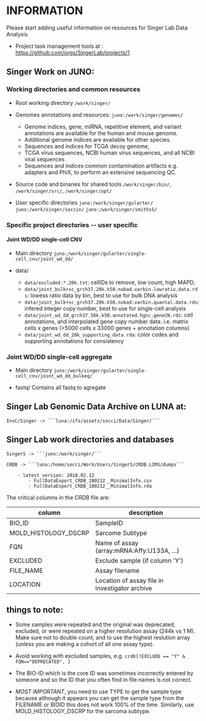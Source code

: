 # INFORMATION

Please start adding useful information on resources for Singer Lab Data Analysis

- Project task management tools at : https://github.com/orgs/SingerLab/projects/1

## Singer Work on JUNO:
    
### Working directories and common resources 

- Root working directory ```/work/singer/```

- Genomes annotations and resources: ```juno:/work/singer/genomes/```  
    - Genome indices, gene, miRNA, repetitive element, and variant annotations are available for the human and mouse genome.
    - Additional genome indices are available for other species.  
    - Sequences and indices for TCGA decoy genome, 
    - TCGA virus sequences, NCBI human virus sequences, and all NCBI viral sequences
    - Sequences and indices common contamination artifacts e.g. adapters and PhiX, to perform an extensive sequencing QC.

- Source code and binaries for shared tools
    ```/work/singer/bin/```, ```/work/singer/src/```, ```/work/singer/opt/```

- User specific directories
```juno:/work/singer/gularter/```
```juno:/work/singer/soccin/```
```juno:/work/singer/smiths5/```
    
### Specific project directories -- user specific

#### Joint WD/DD single-cell CNV
- Main directory ```juno:/work/singer/gularter/single-cell_cnv/joint_wd_dd/```

- data/
    - ```data/excluded.*.20k.txt```: cellIDs to remove, low count, high MAPD, 
    - ```data/joint_bulk+sc_grch37.20k.k50.nobad.varbin.lowratio.data.rds```: lowess ratio data by bin, best to use for bulk DNA analysis
    - ```data/joint_bulk+sc_grch37.20k.k50.nobad.varbin.quantal.data.rds```: infered integer copy number, best to use for single-cell analysis
    - ```data/joint_wd_dd_grch37.50k.k50.annotated.hgnc.geneCN.rds```: cell annotations, and interpolated gene copy number data. i.e. matrix cells x genes (>5000 cells x 33000 genes + annotation columns)
    - ```data/joint_wd_dd_20k_supporting_data.rda```: color codes and supporting annotations for consistency


### Joint WD/DD single-cell aggregate 
- Main directory ```juno:/work/singer/gularter/single-cell_cnv/joint_wd_dd_bulkeq/```    

- fastq/
    Contains all fastq to agregate


## Singer Lab Genomic Data Archive on LUNA at:

    InvC/Singer -> ```luna:/ifs/assets/socci/Data/Singer/```

## Singer Lab work directories and databases
    SingerS -> ```juno:/work/singer/```

    CRDB -> ```luna:/home/socci/Work/Users/SingerS/CRDB.LIMS/dumps```

        - latest version: 2018.02.12
            - FullDataExport_CRDB_180212__MinimalInfo.csv
            - FullDataExport_CRDB_180212__MinimalInfo.rda

The critical columns in the CRDB file are:

|column| description|
|------|------------|
|BIO_ID|SampleID|
|MOLD_HISTOLOGY_DSCRP|Sarcome Subtype|
|FQN|Name of assay (array:mRNA:Affy:U133A, ...)|
|EXCLUDED|Exclude sample (if column 'Y')|
|FILE_NAME|Assay filename|
|LOCATION|Location of assay file in investigator archive|


    
    
## things to note:

- Some samples were repeated and the original was deprecated, excluded, or were repeated on a higher resolution assay (244k vs 1 M). Make sure not to double count, and to use the highest reslution array (unless you are making a cohort of all one assay type). 

- Avoid working with excluded samples, e.g. ```crdb[!EXCLUDE == "Y" & FQN=="DEPRECATED", ]```

- The BIO-ID which is the core ID was sometimes incorrectly entered by someone and so the ID that you often find in file names is not correct. 

- *MOST IMPORTANT*, you need to use TYPE to get the sample type because although it appears you can get the sample type from the FILENAME or BIOID this does not work 100% of the time.  Similarly, use MOLD_HISTOLOGY_DSCRP for the sarcoma subtype.

